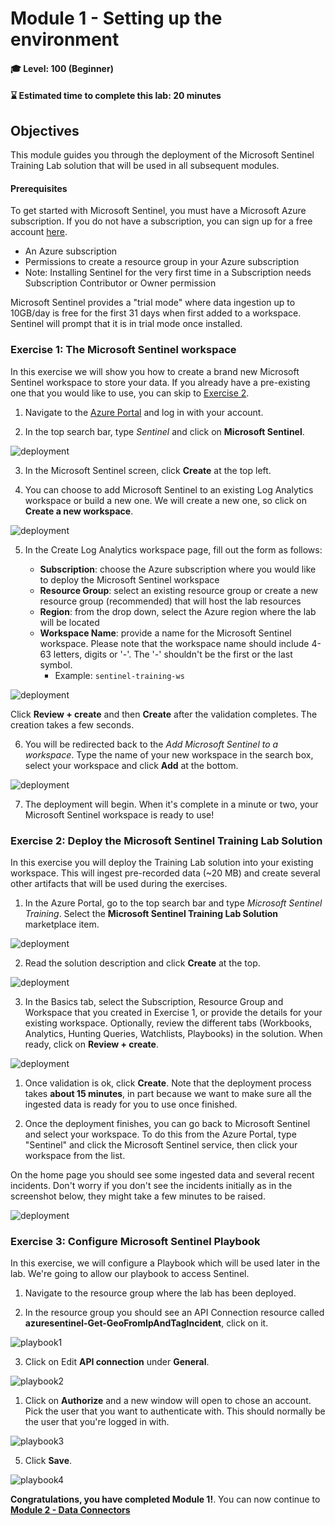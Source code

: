 # Module 1 - Setting up the environment

#### 🎓 Level: 100 (Beginner)
#### ⌛ Estimated time to complete this lab: 20 minutes

## Objectives

This module guides you through the deployment of the Microsoft Sentinel Training Lab solution that will be used in all subsequent modules.

#### Prerequisites

To get started with Microsoft Sentinel, you must have a Microsoft Azure subscription. If you do not have a subscription, you can sign up for a free account [here](https://azure.microsoft.com/en/free).


- An Azure subscription
- Permissions to create a resource group in your Azure subscription
- Note: Installing Sentinel for the very first time in a Subscription needs Subscription Contributor or Owner permission

Microsoft Sentinel provides a "trial mode" where data ingestion up to 10GB/day is free for the first 31 days when first added to a workspace. Sentinel will prompt that it is in trial mode once installed.

### Exercise 1: The Microsoft Sentinel workspace

In this exercise we will show you how to create a brand new Microsoft Sentinel workspace to store your data. If you already have a pre-existing one that you would like to use, you can skip to [Exercise 2](Module-1-Setting-up-the-environment.md#exercise-2-deploy-the-microsoft-sentinel-training-lab-solution).

1. Navigate to the [Azure Portal](http://portal.azure.com) and log in with your account.

2. In the top search bar, type *Sentinel* and click on **Microsoft Sentinel**.

![deployment](../Images/deployment1.png)

3. In the Microsoft Sentinel screen, click **Create** at the top left.

4. You can choose to add Microsoft Sentinel to an existing Log Analytics workspace or build a new one. We will create a new one, so click on **Create a new workspace**.

![deployment](../Images/deployment2.png)

5. In the Create Log Analytics workspace page, fill out the form as follows:

    - **Subscription**: choose the Azure subscription where you would like to deploy the Microsoft Sentinel workspace
    - **Resource Group**: select an existing resource group or create a new resource group (recommended) that will host the lab resources
    - **Region**: from the drop down, select the Azure region where the lab will be located
    - **Workspace Name**: provide a name for the Microsoft Sentinel workspace. Please note that the workspace name should include 4-63 letters, digits or '-'. The '-' shouldn't be the first or the last symbol.
      - Example: `sentinel-training-ws`

![deployment](../Images/deployment3.png)

Click **Review + create** and then **Create** after the validation completes. The creation takes a few seconds.

6.  You will be redirected back to the *Add Microsoft Sentinel to a workspace*. Type the name of your new workspace in the search box, select your workspace and click **Add** at the bottom.

![deployment](../Images/deployment4.png)

7. The deployment will begin. When it's complete in a minute or two, your Microsoft Sentinel workspace is ready to use!


### Exercise 2: Deploy the Microsoft Sentinel Training Lab Solution

In this exercise you will deploy the Training Lab solution into your existing workspace. This will ingest pre-recorded data (~20 MB) and create several other artifacts that will be used during the exercises.

1. In the Azure Portal, go to the top search bar and type *Microsoft Sentinel Training*. Select the **Microsoft Sentinel Training Lab Solution** marketplace item.

![deployment](../Images/deployment5.png)

2. Read the solution description and click **Create** at the top.

![deployment](../Images/deployment6.png)

3. In the Basics tab, select the Subscription, Resource Group and Workspace that you created in Exercise 1, or provide the details for your existing workspace. Optionally, review the different tabs (Workbooks, Analytics, Hunting Queries, Watchlists, Playbooks) in the solution. When ready, click on **Review + create**.

![deployment](../Images/deployment7.png)


1. Once validation is ok, click **Create**. Note that the deployment process takes **about 15 minutes**, in part because we want to make sure all the ingested data is ready for you to use once finished.

2. Once the deployment finishes, you can go back to Microsoft Sentinel and select your workspace. To do this from the Azure Portal, type "Sentinel" and click the Microsoft Sentinel service, then click your workspace from the list.

On the home page you should see some ingested data and several recent incidents. Don't worry if you don't see the incidents initially as in the screenshot below, they might take a few minutes to be raised.

![deployment](../Images/deployment8.png)


### Exercise 3: Configure Microsoft Sentinel Playbook

In this exercise, we will configure a Playbook which will be used later in the lab. We're going to allow our playbook to access Sentinel.

1. Navigate to the resource group where the lab has been deployed.

2. In the resource group you should see an API Connection resource called **azuresentinel-Get-GeoFromIpAndTagIncident**, click on it.

![playbook1](../Images/playbook1.png)

3. Click on Edit **API connection** under **General**.

![playbook2](../Images/playbook2.png)

1. Click on **Authorize** and a new window will open to chose an account. Pick the user that you want to authenticate with. This should normally be the user that you're logged in with.

![playbook3](../Images/playbook3.png)

5. Click **Save**.

![playbook4](../Images/playbook4.png)

**Congratulations, you have completed Module 1!**. You can now continue to **[Module 2 - Data Connectors](./Module-2-Data-Connectors.md)**
